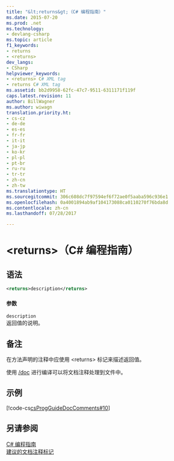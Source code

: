 ```yaml
---
title: "&lt;returns&gt;（C# 编程指南）"
ms.date: 2015-07-20
ms.prod: .net
ms.technology:
- devlang-csharp
ms.topic: article
f1_keywords:
- returns
- <returns>
dev_langs:
- CSharp
helpviewer_keywords:
- <returns> C# XML tag
- returns C# XML tag
ms.assetid: bb2d9958-62fc-47c7-9511-6311171f119f
caps.latest.revision: 11
author: BillWagner
ms.author: wiwagn
translation.priority.ht:
- cs-cz
- de-de
- es-es
- fr-fr
- it-it
- ja-jp
- ko-kr
- pl-pl
- pt-br
- ru-ru
- tr-tr
- zh-cn
- zh-tw
ms.translationtype: HT
ms.sourcegitcommit: 306c608dc7f97594ef6f72ae0f5aaba596c936e1
ms.openlocfilehash: 0a4001894ab9af104173088ca0110270f76bda8d
ms.contentlocale: zh-cn
ms.lasthandoff: 07/28/2017

---
```

# <a name="ltreturnsgt-c-programming-guide"></a>&lt;returns&gt;（C# 编程指南）
## <a name="syntax"></a>语法  
  
```xml  
<returns>description</returns>  
```  
  
#### <a name="parameters"></a>参数  
 `description`  
 返回值的说明。  
  
## <a name="remarks"></a>备注  
 在方法声明的注释中应使用 \<returns> 标记来描述返回值。  
  
 使用 [/doc](../../../csharp/language-reference/compiler-options/doc-compiler-option.md) 进行编译可以将文档注释处理到文件中。  
  
## <a name="example"></a>示例  
 [!code-cs[csProgGuideDocComments#10](../../../csharp/programming-guide/xmldoc/codesnippet/CSharp/returns_1.cs)]  
  
## <a name="see-also"></a>另请参阅  
 [C# 编程指南](../../../csharp/programming-guide/index.md)   
 [建议的文档注释标记](../../../csharp/programming-guide/xmldoc/recommended-tags-for-documentation-comments.md)

